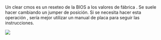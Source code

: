 Un clear cmos es un reseteo de la BIOS a los valores de fábrica . Se suele hacer cambiando un jumper de posición. Si se necesita hacer esta
operación , sería mejor utilizar un manual de placa para seguir las instrucciones.

<img src="https://s3.amazonaws.com/hs-wordpress/wp-content/uploads/2017/12/13132126/547_031.jpg" />

